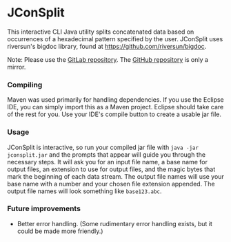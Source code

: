 # JConSplit
This interactive CLI Java utility splits concatenated data based on occurrences of a hexadecimal pattern specified by the user. JConSplit uses riversun's bigdoc library, found at https://github.com/riversun/bigdoc.

Note: Please use the [GitLab repository](https://gitlab.com/Blazin64/JConSplit). The [GitHub repository](https://github.com/Blazin64/JConSplit) is only a mirror.

### Compiling
Maven was used primarily for handling dependencies. If you use the Eclipse IDE, you can simply import this as a Maven project. Eclipse should take care of the rest for you. Use your IDE's compile button to create a usable jar file.

### Usage
JConSplit is interactive, so run your compiled jar file with `java -jar jconsplit.jar` and the prompts that appear will guide you through the necessary steps. It will ask you for an input file name, a base name for output files, an extension to use for output files, and the magic bytes that mark the beginning of each data stream. The output file names will use your base name with a number and your chosen file extension appended. The output file names will look something like `base123.abc`.

### Future improvements
* Better error handling. (Some rudimentary error handling exists, but it could be made more friendly.)
